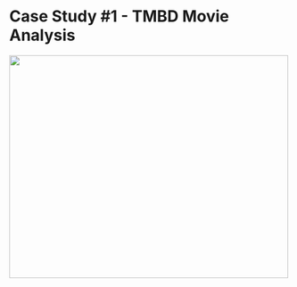 # Case Study #1 - TMBD Movie Analysis 

<img src= "https://www.pngitem.com/pimgs/m/113-1133142_transparent-movie-logo-png-png-download.png" width="500" height="400"/>
